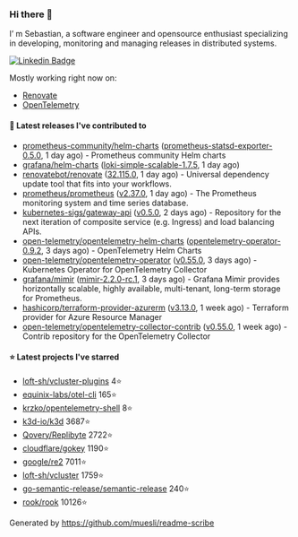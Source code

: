### Hi there 👋

I’ m Sebastian, a software engineer and opensource enthusiast specializing in developing, monitoring and managing releases in distributed systems.

[![Linkedin Badge](https://img.shields.io/badge/-LinkedIn-blue?style=flat&logo=Linkedin&logoColor=white&link=https://www.linkedin.com/in/sebastian-poxhofer/)](https://www.linkedin.com/in/sebastian-poxhofer/)

Mostly working right now on:
- [Renovate](https://github.com/renovatebot/renovate)
- [OpenTelemetry](https://github.com/open-telemetry)



#### 🚀 Latest releases I've contributed to

- [prometheus-community/helm-charts](https://github.com/prometheus-community/helm-charts) ([prometheus-statsd-exporter-0.5.0](https://github.com/prometheus-community/helm-charts/releases/tag/prometheus-statsd-exporter-0.5.0), 1 day ago) - Prometheus community Helm charts
- [grafana/helm-charts](https://github.com/grafana/helm-charts) ([loki-simple-scalable-1.7.5](https://github.com/grafana/helm-charts/releases/tag/loki-simple-scalable-1.7.5), 1 day ago)
- [renovatebot/renovate](https://github.com/renovatebot/renovate) ([32.115.0](https://github.com/renovatebot/renovate/releases/tag/32.115.0), 1 day ago) - Universal dependency update tool that fits into your workflows.
- [prometheus/prometheus](https://github.com/prometheus/prometheus) ([v2.37.0](https://github.com/prometheus/prometheus/releases/tag/v2.37.0), 1 day ago) - The Prometheus monitoring system and time series database.
- [kubernetes-sigs/gateway-api](https://github.com/kubernetes-sigs/gateway-api) ([v0.5.0](https://github.com/kubernetes-sigs/gateway-api/releases/tag/v0.5.0), 2 days ago) - Repository for the next iteration of composite service (e.g. Ingress) and load balancing APIs.
- [open-telemetry/opentelemetry-helm-charts](https://github.com/open-telemetry/opentelemetry-helm-charts) ([opentelemetry-operator-0.9.2](https://github.com/open-telemetry/opentelemetry-helm-charts/releases/tag/opentelemetry-operator-0.9.2), 3 days ago) - OpenTelemetry Helm Charts
- [open-telemetry/opentelemetry-operator](https://github.com/open-telemetry/opentelemetry-operator) ([v0.55.0](https://github.com/open-telemetry/opentelemetry-operator/releases/tag/v0.55.0), 3 days ago) - Kubernetes Operator for OpenTelemetry Collector
- [grafana/mimir](https://github.com/grafana/mimir) ([mimir-2.2.0-rc.1](https://github.com/grafana/mimir/releases/tag/mimir-2.2.0-rc.1), 3 days ago) - Grafana Mimir provides horizontally scalable, highly available, multi-tenant, long-term storage for Prometheus.
- [hashicorp/terraform-provider-azurerm](https://github.com/hashicorp/terraform-provider-azurerm) ([v3.13.0](https://github.com/hashicorp/terraform-provider-azurerm/releases/tag/v3.13.0), 1 week ago) - Terraform provider for Azure Resource Manager
- [open-telemetry/opentelemetry-collector-contrib](https://github.com/open-telemetry/opentelemetry-collector-contrib) ([v0.55.0](https://github.com/open-telemetry/opentelemetry-collector-contrib/releases/tag/v0.55.0), 1 week ago) - Contrib repository for the OpenTelemetry Collector

#### ⭐ Latest projects I've starred

- [loft-sh/vcluster-plugins](https://github.com/loft-sh/vcluster-plugins) 4⭐
- [equinix-labs/otel-cli](https://github.com/equinix-labs/otel-cli) 165⭐
- [krzko/opentelemetry-shell](https://github.com/krzko/opentelemetry-shell) 8⭐
- [k3d-io/k3d](https://github.com/k3d-io/k3d) 3687⭐
- [Qovery/Replibyte](https://github.com/Qovery/Replibyte) 2722⭐
- [cloudflare/gokey](https://github.com/cloudflare/gokey) 1190⭐
- [google/re2](https://github.com/google/re2) 7011⭐
- [loft-sh/vcluster](https://github.com/loft-sh/vcluster) 1759⭐
- [go-semantic-release/semantic-release](https://github.com/go-semantic-release/semantic-release) 240⭐
- [rook/rook](https://github.com/rook/rook) 10126⭐



Generated by https://github.com/muesli/readme-scribe
